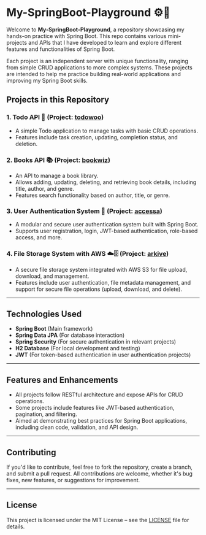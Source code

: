 
# My-SpringBoot-Playground ⚙️🚀

Welcome to **My-SpringBoot-Playground**, a repository showcasing my hands-on practice with Spring Boot. This repo contains various mini-projects and APIs that I have developed to learn and explore different features and functionalities of Spring Boot.

Each project is an independent server with unique functionality, ranging from simple CRUD applications to more complex systems. These projects are intended to help me practice building real-world applications and improving my Spring Boot skills.

## Projects in this Repository

### 1. **Todo API** 📝 (Project: [todowoo](https://github.com/ShyamSundhar1411/My-SpringBoot-Playground/tree/master/todowoo))
   - A simple Todo application to manage tasks with basic CRUD operations.
   - Features include task creation, updating, completion status, and deletion.

### 2. **Books API** 📚 (Project: [bookwiz](https://github.com/ShyamSundhar1411/My-SpringBoot-Playground/tree/master/bookwiz))
   - An API to manage a book library.
   - Allows adding, updating, deleting, and retrieving book details, including title, author, and genre.
   - Features search functionality based on author, title, or genre.

### 3. **User Authentication System** 🔐 (Project: [accessa](https://github.com/ShyamSundhar1411/My-SpringBoot-Playground/tree/master/accessa))  
   -  A modular and secure user authentication system built with Spring Boot.  
   -  Supports user registration, login, JWT-based authentication, role-based access, and more.
   
### 4. **File Storage System with AWS** ☁️🗄️ (Project: [arkive](https://github.com/ShyamSundhar1411/My-SpringBoot-Playground/tree/master/arkive))
   - A secure file storage system integrated with AWS S3 for file upload, download, and management.
   - Features include user authentication, file metadata management, and support for secure file operations (upload, download, and delete).
---

## Technologies Used

- **Spring Boot** (Main framework)
- **Spring Data JPA** (For database interaction)
- **Spring Security** (For secure authentication in relevant projects)
- **H2 Database** (For local development and testing)
- **JWT** (For token-based authentication in user authentication projects)

---

## Features and Enhancements

- All projects follow RESTful architecture and expose APIs for CRUD operations.
- Some projects include features like JWT-based authentication, pagination, and filtering.
- Aimed at demonstrating best practices for Spring Boot applications, including clean code, validation, and API design.

---

## Contributing

If you'd like to contribute, feel free to fork the repository, create a branch, and submit a pull request. All contributions are welcome, whether it's bug fixes, new features, or suggestions for improvement.

---

## License

This project is licensed under the MIT License – see the [LICENSE](LICENSE) file for details.
